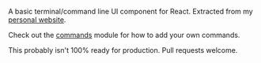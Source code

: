 A basic terminal/command line UI component for React. Extracted from my [personal website](https://wmdmark.com).

Check out the [commands](src/comands) module for how to add your own commands.

This probably isn't 100% ready for production. Pull requests welcome.